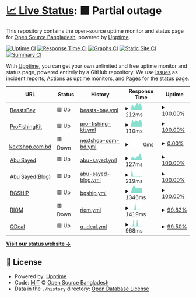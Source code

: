 # [📈 Live Status](https://status.abusayed.dev): <!--live status--> **🟧 Partial outage**

This repository contains the open-source uptime monitor and status page for [Open Source Bangladesh](https://status.abusayed.dev), powered by [Upptime](https://github.com/upptime/upptime).

[![Uptime CI](https://github.com/opensourcebangladesh/status/workflows/Uptime%20CI/badge.svg)](https://github.com/opensourcebangladesh/status/actions?query=workflow%3A%22Uptime+CI%22)
[![Response Time CI](https://github.com/opensourcebangladesh/status/workflows/Response%20Time%20CI/badge.svg)](https://github.com/opensourcebangladesh/status/actions?query=workflow%3A%22Response+Time+CI%22)
[![Graphs CI](https://github.com/opensourcebangladesh/status/workflows/Graphs%20CI/badge.svg)](https://github.com/opensourcebangladesh/status/actions?query=workflow%3A%22Graphs+CI%22)
[![Static Site CI](https://github.com/opensourcebangladesh/status/workflows/Static%20Site%20CI/badge.svg)](https://github.com/opensourcebangladesh/status/actions?query=workflow%3A%22Static+Site+CI%22)
[![Summary CI](https://github.com/opensourcebangladesh/status/workflows/Summary%20CI/badge.svg)](https://github.com/opensourcebangladesh/status/actions?query=workflow%3A%22Summary+CI%22)

With [Upptime](https://upptime.js.org), you can get your own unlimited and free uptime monitor and status page, powered entirely by a GitHub repository. We use [Issues](https://github.com/opensourcebangladesh/status/issues) as incident reports, [Actions](https://github.com/opensourcebangladesh/status/actions) as uptime monitors, and [Pages](https://status.abusayed.dev) for the status page.

<!--start: status pages-->
<!-- This summary is generated by Upptime (https://github.com/upptime/upptime) -->
<!-- Do not edit this manually, your changes will be overwritten -->
<!-- prettier-ignore -->
| URL | Status | History | Response Time | Uptime |
| --- | ------ | ------- | ------------- | ------ |
| <img alt="" src="https://icons.duckduckgo.com/ip3/beastsbay.com.ico" height="13"> [BeastsBay](https://beastsbay.com) | 🟩 Up | [beasts-bay.yml](https://github.com/opensourcebangladesh/status/commits/HEAD/history/beasts-bay.yml) | <details><summary><img alt="Response time graph" src="./graphs/beasts-bay/response-time-week.png" height="20"> 212ms</summary><br><a href="https://status.abusayed.dev/history/beasts-bay"><img alt="Response time 210" src="https://img.shields.io/endpoint?url=https%3A%2F%2Fraw.githubusercontent.com%2Fopensourcebangladesh%2Fstatus%2FHEAD%2Fapi%2Fbeasts-bay%2Fresponse-time.json"></a><br><a href="https://status.abusayed.dev/history/beasts-bay"><img alt="24-hour response time 144" src="https://img.shields.io/endpoint?url=https%3A%2F%2Fraw.githubusercontent.com%2Fopensourcebangladesh%2Fstatus%2FHEAD%2Fapi%2Fbeasts-bay%2Fresponse-time-day.json"></a><br><a href="https://status.abusayed.dev/history/beasts-bay"><img alt="7-day response time 212" src="https://img.shields.io/endpoint?url=https%3A%2F%2Fraw.githubusercontent.com%2Fopensourcebangladesh%2Fstatus%2FHEAD%2Fapi%2Fbeasts-bay%2Fresponse-time-week.json"></a><br><a href="https://status.abusayed.dev/history/beasts-bay"><img alt="30-day response time 206" src="https://img.shields.io/endpoint?url=https%3A%2F%2Fraw.githubusercontent.com%2Fopensourcebangladesh%2Fstatus%2FHEAD%2Fapi%2Fbeasts-bay%2Fresponse-time-month.json"></a><br><a href="https://status.abusayed.dev/history/beasts-bay"><img alt="1-year response time 210" src="https://img.shields.io/endpoint?url=https%3A%2F%2Fraw.githubusercontent.com%2Fopensourcebangladesh%2Fstatus%2FHEAD%2Fapi%2Fbeasts-bay%2Fresponse-time-year.json"></a></details> | <details><summary><a href="https://status.abusayed.dev/history/beasts-bay">100.00%</a></summary><a href="https://status.abusayed.dev/history/beasts-bay"><img alt="All-time uptime 100.00%" src="https://img.shields.io/endpoint?url=https%3A%2F%2Fraw.githubusercontent.com%2Fopensourcebangladesh%2Fstatus%2FHEAD%2Fapi%2Fbeasts-bay%2Fuptime.json"></a><br><a href="https://status.abusayed.dev/history/beasts-bay"><img alt="24-hour uptime 100.00%" src="https://img.shields.io/endpoint?url=https%3A%2F%2Fraw.githubusercontent.com%2Fopensourcebangladesh%2Fstatus%2FHEAD%2Fapi%2Fbeasts-bay%2Fuptime-day.json"></a><br><a href="https://status.abusayed.dev/history/beasts-bay"><img alt="7-day uptime 100.00%" src="https://img.shields.io/endpoint?url=https%3A%2F%2Fraw.githubusercontent.com%2Fopensourcebangladesh%2Fstatus%2FHEAD%2Fapi%2Fbeasts-bay%2Fuptime-week.json"></a><br><a href="https://status.abusayed.dev/history/beasts-bay"><img alt="30-day uptime 100.00%" src="https://img.shields.io/endpoint?url=https%3A%2F%2Fraw.githubusercontent.com%2Fopensourcebangladesh%2Fstatus%2FHEAD%2Fapi%2Fbeasts-bay%2Fuptime-month.json"></a><br><a href="https://status.abusayed.dev/history/beasts-bay"><img alt="1-year uptime 100.00%" src="https://img.shields.io/endpoint?url=https%3A%2F%2Fraw.githubusercontent.com%2Fopensourcebangladesh%2Fstatus%2FHEAD%2Fapi%2Fbeasts-bay%2Fuptime-year.json"></a></details>
| <img alt="" src="https://icons.duckduckgo.com/ip3/profishingkit.com.ico" height="13"> [ProFishingKit](https://profishingkit.com) | 🟩 Up | [pro-fishing-kit.yml](https://github.com/opensourcebangladesh/status/commits/HEAD/history/pro-fishing-kit.yml) | <details><summary><img alt="Response time graph" src="./graphs/pro-fishing-kit/response-time-week.png" height="20"> 110ms</summary><br><a href="https://status.abusayed.dev/history/pro-fishing-kit"><img alt="Response time 118" src="https://img.shields.io/endpoint?url=https%3A%2F%2Fraw.githubusercontent.com%2Fopensourcebangladesh%2Fstatus%2FHEAD%2Fapi%2Fpro-fishing-kit%2Fresponse-time.json"></a><br><a href="https://status.abusayed.dev/history/pro-fishing-kit"><img alt="24-hour response time 95" src="https://img.shields.io/endpoint?url=https%3A%2F%2Fraw.githubusercontent.com%2Fopensourcebangladesh%2Fstatus%2FHEAD%2Fapi%2Fpro-fishing-kit%2Fresponse-time-day.json"></a><br><a href="https://status.abusayed.dev/history/pro-fishing-kit"><img alt="7-day response time 110" src="https://img.shields.io/endpoint?url=https%3A%2F%2Fraw.githubusercontent.com%2Fopensourcebangladesh%2Fstatus%2FHEAD%2Fapi%2Fpro-fishing-kit%2Fresponse-time-week.json"></a><br><a href="https://status.abusayed.dev/history/pro-fishing-kit"><img alt="30-day response time 115" src="https://img.shields.io/endpoint?url=https%3A%2F%2Fraw.githubusercontent.com%2Fopensourcebangladesh%2Fstatus%2FHEAD%2Fapi%2Fpro-fishing-kit%2Fresponse-time-month.json"></a><br><a href="https://status.abusayed.dev/history/pro-fishing-kit"><img alt="1-year response time 118" src="https://img.shields.io/endpoint?url=https%3A%2F%2Fraw.githubusercontent.com%2Fopensourcebangladesh%2Fstatus%2FHEAD%2Fapi%2Fpro-fishing-kit%2Fresponse-time-year.json"></a></details> | <details><summary><a href="https://status.abusayed.dev/history/pro-fishing-kit">100.00%</a></summary><a href="https://status.abusayed.dev/history/pro-fishing-kit"><img alt="All-time uptime 100.00%" src="https://img.shields.io/endpoint?url=https%3A%2F%2Fraw.githubusercontent.com%2Fopensourcebangladesh%2Fstatus%2FHEAD%2Fapi%2Fpro-fishing-kit%2Fuptime.json"></a><br><a href="https://status.abusayed.dev/history/pro-fishing-kit"><img alt="24-hour uptime 100.00%" src="https://img.shields.io/endpoint?url=https%3A%2F%2Fraw.githubusercontent.com%2Fopensourcebangladesh%2Fstatus%2FHEAD%2Fapi%2Fpro-fishing-kit%2Fuptime-day.json"></a><br><a href="https://status.abusayed.dev/history/pro-fishing-kit"><img alt="7-day uptime 100.00%" src="https://img.shields.io/endpoint?url=https%3A%2F%2Fraw.githubusercontent.com%2Fopensourcebangladesh%2Fstatus%2FHEAD%2Fapi%2Fpro-fishing-kit%2Fuptime-week.json"></a><br><a href="https://status.abusayed.dev/history/pro-fishing-kit"><img alt="30-day uptime 100.00%" src="https://img.shields.io/endpoint?url=https%3A%2F%2Fraw.githubusercontent.com%2Fopensourcebangladesh%2Fstatus%2FHEAD%2Fapi%2Fpro-fishing-kit%2Fuptime-month.json"></a><br><a href="https://status.abusayed.dev/history/pro-fishing-kit"><img alt="1-year uptime 100.00%" src="https://img.shields.io/endpoint?url=https%3A%2F%2Fraw.githubusercontent.com%2Fopensourcebangladesh%2Fstatus%2FHEAD%2Fapi%2Fpro-fishing-kit%2Fuptime-year.json"></a></details>
| <img alt="" src="https://icons.duckduckgo.com/ip3/www.nextshop.com.bd.ico" height="13"> [Nextshop.com.bd](https://www.nextshop.com.bd) | 🟥 Down | [nextshop-com-bd.yml](https://github.com/opensourcebangladesh/status/commits/HEAD/history/nextshop-com-bd.yml) | <details><summary><img alt="Response time graph" src="./graphs/nextshop-com-bd/response-time-week.png" height="20"> 0ms</summary><br><a href="https://status.abusayed.dev/history/nextshop-com-bd"><img alt="Response time 298" src="https://img.shields.io/endpoint?url=https%3A%2F%2Fraw.githubusercontent.com%2Fopensourcebangladesh%2Fstatus%2FHEAD%2Fapi%2Fnextshop-com-bd%2Fresponse-time.json"></a><br><a href="https://status.abusayed.dev/history/nextshop-com-bd"><img alt="24-hour response time 0" src="https://img.shields.io/endpoint?url=https%3A%2F%2Fraw.githubusercontent.com%2Fopensourcebangladesh%2Fstatus%2FHEAD%2Fapi%2Fnextshop-com-bd%2Fresponse-time-day.json"></a><br><a href="https://status.abusayed.dev/history/nextshop-com-bd"><img alt="7-day response time 0" src="https://img.shields.io/endpoint?url=https%3A%2F%2Fraw.githubusercontent.com%2Fopensourcebangladesh%2Fstatus%2FHEAD%2Fapi%2Fnextshop-com-bd%2Fresponse-time-week.json"></a><br><a href="https://status.abusayed.dev/history/nextshop-com-bd"><img alt="30-day response time 296" src="https://img.shields.io/endpoint?url=https%3A%2F%2Fraw.githubusercontent.com%2Fopensourcebangladesh%2Fstatus%2FHEAD%2Fapi%2Fnextshop-com-bd%2Fresponse-time-month.json"></a><br><a href="https://status.abusayed.dev/history/nextshop-com-bd"><img alt="1-year response time 298" src="https://img.shields.io/endpoint?url=https%3A%2F%2Fraw.githubusercontent.com%2Fopensourcebangladesh%2Fstatus%2FHEAD%2Fapi%2Fnextshop-com-bd%2Fresponse-time-year.json"></a></details> | <details><summary><a href="https://status.abusayed.dev/history/nextshop-com-bd">0.00%</a></summary><a href="https://status.abusayed.dev/history/nextshop-com-bd"><img alt="All-time uptime 82.42%" src="https://img.shields.io/endpoint?url=https%3A%2F%2Fraw.githubusercontent.com%2Fopensourcebangladesh%2Fstatus%2FHEAD%2Fapi%2Fnextshop-com-bd%2Fuptime.json"></a><br><a href="https://status.abusayed.dev/history/nextshop-com-bd"><img alt="24-hour uptime 0.00%" src="https://img.shields.io/endpoint?url=https%3A%2F%2Fraw.githubusercontent.com%2Fopensourcebangladesh%2Fstatus%2FHEAD%2Fapi%2Fnextshop-com-bd%2Fuptime-day.json"></a><br><a href="https://status.abusayed.dev/history/nextshop-com-bd"><img alt="7-day uptime 0.00%" src="https://img.shields.io/endpoint?url=https%3A%2F%2Fraw.githubusercontent.com%2Fopensourcebangladesh%2Fstatus%2FHEAD%2Fapi%2Fnextshop-com-bd%2Fuptime-week.json"></a><br><a href="https://status.abusayed.dev/history/nextshop-com-bd"><img alt="30-day uptime 67.95%" src="https://img.shields.io/endpoint?url=https%3A%2F%2Fraw.githubusercontent.com%2Fopensourcebangladesh%2Fstatus%2FHEAD%2Fapi%2Fnextshop-com-bd%2Fuptime-month.json"></a><br><a href="https://status.abusayed.dev/history/nextshop-com-bd"><img alt="1-year uptime 82.42%" src="https://img.shields.io/endpoint?url=https%3A%2F%2Fraw.githubusercontent.com%2Fopensourcebangladesh%2Fstatus%2FHEAD%2Fapi%2Fnextshop-com-bd%2Fuptime-year.json"></a></details>
| <img alt="" src="https://icons.duckduckgo.com/ip3/abusayed.dev.ico" height="13"> [Abu Sayed](https://abusayed.dev) | 🟩 Up | [abu-sayed.yml](https://github.com/opensourcebangladesh/status/commits/HEAD/history/abu-sayed.yml) | <details><summary><img alt="Response time graph" src="./graphs/abu-sayed/response-time-week.png" height="20"> 127ms</summary><br><a href="https://status.abusayed.dev/history/abu-sayed"><img alt="Response time 155" src="https://img.shields.io/endpoint?url=https%3A%2F%2Fraw.githubusercontent.com%2Fopensourcebangladesh%2Fstatus%2FHEAD%2Fapi%2Fabu-sayed%2Fresponse-time.json"></a><br><a href="https://status.abusayed.dev/history/abu-sayed"><img alt="24-hour response time 50" src="https://img.shields.io/endpoint?url=https%3A%2F%2Fraw.githubusercontent.com%2Fopensourcebangladesh%2Fstatus%2FHEAD%2Fapi%2Fabu-sayed%2Fresponse-time-day.json"></a><br><a href="https://status.abusayed.dev/history/abu-sayed"><img alt="7-day response time 127" src="https://img.shields.io/endpoint?url=https%3A%2F%2Fraw.githubusercontent.com%2Fopensourcebangladesh%2Fstatus%2FHEAD%2Fapi%2Fabu-sayed%2Fresponse-time-week.json"></a><br><a href="https://status.abusayed.dev/history/abu-sayed"><img alt="30-day response time 144" src="https://img.shields.io/endpoint?url=https%3A%2F%2Fraw.githubusercontent.com%2Fopensourcebangladesh%2Fstatus%2FHEAD%2Fapi%2Fabu-sayed%2Fresponse-time-month.json"></a><br><a href="https://status.abusayed.dev/history/abu-sayed"><img alt="1-year response time 155" src="https://img.shields.io/endpoint?url=https%3A%2F%2Fraw.githubusercontent.com%2Fopensourcebangladesh%2Fstatus%2FHEAD%2Fapi%2Fabu-sayed%2Fresponse-time-year.json"></a></details> | <details><summary><a href="https://status.abusayed.dev/history/abu-sayed">100.00%</a></summary><a href="https://status.abusayed.dev/history/abu-sayed"><img alt="All-time uptime 100.00%" src="https://img.shields.io/endpoint?url=https%3A%2F%2Fraw.githubusercontent.com%2Fopensourcebangladesh%2Fstatus%2FHEAD%2Fapi%2Fabu-sayed%2Fuptime.json"></a><br><a href="https://status.abusayed.dev/history/abu-sayed"><img alt="24-hour uptime 100.00%" src="https://img.shields.io/endpoint?url=https%3A%2F%2Fraw.githubusercontent.com%2Fopensourcebangladesh%2Fstatus%2FHEAD%2Fapi%2Fabu-sayed%2Fuptime-day.json"></a><br><a href="https://status.abusayed.dev/history/abu-sayed"><img alt="7-day uptime 100.00%" src="https://img.shields.io/endpoint?url=https%3A%2F%2Fraw.githubusercontent.com%2Fopensourcebangladesh%2Fstatus%2FHEAD%2Fapi%2Fabu-sayed%2Fuptime-week.json"></a><br><a href="https://status.abusayed.dev/history/abu-sayed"><img alt="30-day uptime 100.00%" src="https://img.shields.io/endpoint?url=https%3A%2F%2Fraw.githubusercontent.com%2Fopensourcebangladesh%2Fstatus%2FHEAD%2Fapi%2Fabu-sayed%2Fuptime-month.json"></a><br><a href="https://status.abusayed.dev/history/abu-sayed"><img alt="1-year uptime 100.00%" src="https://img.shields.io/endpoint?url=https%3A%2F%2Fraw.githubusercontent.com%2Fopensourcebangladesh%2Fstatus%2FHEAD%2Fapi%2Fabu-sayed%2Fuptime-year.json"></a></details>
| <img alt="" src="https://icons.duckduckgo.com/ip3/blog.abusayed.dev.ico" height="13"> [Abu Sayed(Blog)](https://blog.abusayed.dev) | 🟩 Up | [abu-sayed-blog.yml](https://github.com/opensourcebangladesh/status/commits/HEAD/history/abu-sayed-blog.yml) | <details><summary><img alt="Response time graph" src="./graphs/abu-sayed-blog/response-time-week.png" height="20"> 219ms</summary><br><a href="https://status.abusayed.dev/history/abu-sayed-blog"><img alt="Response time 719" src="https://img.shields.io/endpoint?url=https%3A%2F%2Fraw.githubusercontent.com%2Fopensourcebangladesh%2Fstatus%2FHEAD%2Fapi%2Fabu-sayed-blog%2Fresponse-time.json"></a><br><a href="https://status.abusayed.dev/history/abu-sayed-blog"><img alt="24-hour response time 124" src="https://img.shields.io/endpoint?url=https%3A%2F%2Fraw.githubusercontent.com%2Fopensourcebangladesh%2Fstatus%2FHEAD%2Fapi%2Fabu-sayed-blog%2Fresponse-time-day.json"></a><br><a href="https://status.abusayed.dev/history/abu-sayed-blog"><img alt="7-day response time 219" src="https://img.shields.io/endpoint?url=https%3A%2F%2Fraw.githubusercontent.com%2Fopensourcebangladesh%2Fstatus%2FHEAD%2Fapi%2Fabu-sayed-blog%2Fresponse-time-week.json"></a><br><a href="https://status.abusayed.dev/history/abu-sayed-blog"><img alt="30-day response time 808" src="https://img.shields.io/endpoint?url=https%3A%2F%2Fraw.githubusercontent.com%2Fopensourcebangladesh%2Fstatus%2FHEAD%2Fapi%2Fabu-sayed-blog%2Fresponse-time-month.json"></a><br><a href="https://status.abusayed.dev/history/abu-sayed-blog"><img alt="1-year response time 719" src="https://img.shields.io/endpoint?url=https%3A%2F%2Fraw.githubusercontent.com%2Fopensourcebangladesh%2Fstatus%2FHEAD%2Fapi%2Fabu-sayed-blog%2Fresponse-time-year.json"></a></details> | <details><summary><a href="https://status.abusayed.dev/history/abu-sayed-blog">100.00%</a></summary><a href="https://status.abusayed.dev/history/abu-sayed-blog"><img alt="All-time uptime 100.00%" src="https://img.shields.io/endpoint?url=https%3A%2F%2Fraw.githubusercontent.com%2Fopensourcebangladesh%2Fstatus%2FHEAD%2Fapi%2Fabu-sayed-blog%2Fuptime.json"></a><br><a href="https://status.abusayed.dev/history/abu-sayed-blog"><img alt="24-hour uptime 100.00%" src="https://img.shields.io/endpoint?url=https%3A%2F%2Fraw.githubusercontent.com%2Fopensourcebangladesh%2Fstatus%2FHEAD%2Fapi%2Fabu-sayed-blog%2Fuptime-day.json"></a><br><a href="https://status.abusayed.dev/history/abu-sayed-blog"><img alt="7-day uptime 100.00%" src="https://img.shields.io/endpoint?url=https%3A%2F%2Fraw.githubusercontent.com%2Fopensourcebangladesh%2Fstatus%2FHEAD%2Fapi%2Fabu-sayed-blog%2Fuptime-week.json"></a><br><a href="https://status.abusayed.dev/history/abu-sayed-blog"><img alt="30-day uptime 100.00%" src="https://img.shields.io/endpoint?url=https%3A%2F%2Fraw.githubusercontent.com%2Fopensourcebangladesh%2Fstatus%2FHEAD%2Fapi%2Fabu-sayed-blog%2Fuptime-month.json"></a><br><a href="https://status.abusayed.dev/history/abu-sayed-blog"><img alt="1-year uptime 100.00%" src="https://img.shields.io/endpoint?url=https%3A%2F%2Fraw.githubusercontent.com%2Fopensourcebangladesh%2Fstatus%2FHEAD%2Fapi%2Fabu-sayed-blog%2Fuptime-year.json"></a></details>
| <img alt="" src="https://icons.duckduckgo.com/ip3/bgship.com.ico" height="13"> [BGSHIP](https://bgship.com) | 🟩 Up | [bgship.yml](https://github.com/opensourcebangladesh/status/commits/HEAD/history/bgship.yml) | <details><summary><img alt="Response time graph" src="./graphs/bgship/response-time-week.png" height="20"> 1346ms</summary><br><a href="https://status.abusayed.dev/history/bgship"><img alt="Response time 533" src="https://img.shields.io/endpoint?url=https%3A%2F%2Fraw.githubusercontent.com%2Fopensourcebangladesh%2Fstatus%2FHEAD%2Fapi%2Fbgship%2Fresponse-time.json"></a><br><a href="https://status.abusayed.dev/history/bgship"><img alt="24-hour response time 1300" src="https://img.shields.io/endpoint?url=https%3A%2F%2Fraw.githubusercontent.com%2Fopensourcebangladesh%2Fstatus%2FHEAD%2Fapi%2Fbgship%2Fresponse-time-day.json"></a><br><a href="https://status.abusayed.dev/history/bgship"><img alt="7-day response time 1346" src="https://img.shields.io/endpoint?url=https%3A%2F%2Fraw.githubusercontent.com%2Fopensourcebangladesh%2Fstatus%2FHEAD%2Fapi%2Fbgship%2Fresponse-time-week.json"></a><br><a href="https://status.abusayed.dev/history/bgship"><img alt="30-day response time 653" src="https://img.shields.io/endpoint?url=https%3A%2F%2Fraw.githubusercontent.com%2Fopensourcebangladesh%2Fstatus%2FHEAD%2Fapi%2Fbgship%2Fresponse-time-month.json"></a><br><a href="https://status.abusayed.dev/history/bgship"><img alt="1-year response time 533" src="https://img.shields.io/endpoint?url=https%3A%2F%2Fraw.githubusercontent.com%2Fopensourcebangladesh%2Fstatus%2FHEAD%2Fapi%2Fbgship%2Fresponse-time-year.json"></a></details> | <details><summary><a href="https://status.abusayed.dev/history/bgship">100.00%</a></summary><a href="https://status.abusayed.dev/history/bgship"><img alt="All-time uptime 100.00%" src="https://img.shields.io/endpoint?url=https%3A%2F%2Fraw.githubusercontent.com%2Fopensourcebangladesh%2Fstatus%2FHEAD%2Fapi%2Fbgship%2Fuptime.json"></a><br><a href="https://status.abusayed.dev/history/bgship"><img alt="24-hour uptime 100.00%" src="https://img.shields.io/endpoint?url=https%3A%2F%2Fraw.githubusercontent.com%2Fopensourcebangladesh%2Fstatus%2FHEAD%2Fapi%2Fbgship%2Fuptime-day.json"></a><br><a href="https://status.abusayed.dev/history/bgship"><img alt="7-day uptime 100.00%" src="https://img.shields.io/endpoint?url=https%3A%2F%2Fraw.githubusercontent.com%2Fopensourcebangladesh%2Fstatus%2FHEAD%2Fapi%2Fbgship%2Fuptime-week.json"></a><br><a href="https://status.abusayed.dev/history/bgship"><img alt="30-day uptime 100.00%" src="https://img.shields.io/endpoint?url=https%3A%2F%2Fraw.githubusercontent.com%2Fopensourcebangladesh%2Fstatus%2FHEAD%2Fapi%2Fbgship%2Fuptime-month.json"></a><br><a href="https://status.abusayed.dev/history/bgship"><img alt="1-year uptime 100.00%" src="https://img.shields.io/endpoint?url=https%3A%2F%2Fraw.githubusercontent.com%2Fopensourcebangladesh%2Fstatus%2FHEAD%2Fapi%2Fbgship%2Fuptime-year.json"></a></details>
| <img alt="" src="https://icons.duckduckgo.com/ip3/riom.xyz.ico" height="13"> [RIOM](https://riom.xyz) | 🟥 Down | [riom.yml](https://github.com/opensourcebangladesh/status/commits/HEAD/history/riom.yml) | <details><summary><img alt="Response time graph" src="./graphs/riom/response-time-week.png" height="20"> 1419ms</summary><br><a href="https://status.abusayed.dev/history/riom"><img alt="Response time 422" src="https://img.shields.io/endpoint?url=https%3A%2F%2Fraw.githubusercontent.com%2Fopensourcebangladesh%2Fstatus%2FHEAD%2Fapi%2Friom%2Fresponse-time.json"></a><br><a href="https://status.abusayed.dev/history/riom"><img alt="24-hour response time 2548" src="https://img.shields.io/endpoint?url=https%3A%2F%2Fraw.githubusercontent.com%2Fopensourcebangladesh%2Fstatus%2FHEAD%2Fapi%2Friom%2Fresponse-time-day.json"></a><br><a href="https://status.abusayed.dev/history/riom"><img alt="7-day response time 1419" src="https://img.shields.io/endpoint?url=https%3A%2F%2Fraw.githubusercontent.com%2Fopensourcebangladesh%2Fstatus%2FHEAD%2Fapi%2Friom%2Fresponse-time-week.json"></a><br><a href="https://status.abusayed.dev/history/riom"><img alt="30-day response time 503" src="https://img.shields.io/endpoint?url=https%3A%2F%2Fraw.githubusercontent.com%2Fopensourcebangladesh%2Fstatus%2FHEAD%2Fapi%2Friom%2Fresponse-time-month.json"></a><br><a href="https://status.abusayed.dev/history/riom"><img alt="1-year response time 422" src="https://img.shields.io/endpoint?url=https%3A%2F%2Fraw.githubusercontent.com%2Fopensourcebangladesh%2Fstatus%2FHEAD%2Fapi%2Friom%2Fresponse-time-year.json"></a></details> | <details><summary><a href="https://status.abusayed.dev/history/riom">99.83%</a></summary><a href="https://status.abusayed.dev/history/riom"><img alt="All-time uptime 99.97%" src="https://img.shields.io/endpoint?url=https%3A%2F%2Fraw.githubusercontent.com%2Fopensourcebangladesh%2Fstatus%2FHEAD%2Fapi%2Friom%2Fuptime.json"></a><br><a href="https://status.abusayed.dev/history/riom"><img alt="24-hour uptime 98.78%" src="https://img.shields.io/endpoint?url=https%3A%2F%2Fraw.githubusercontent.com%2Fopensourcebangladesh%2Fstatus%2FHEAD%2Fapi%2Friom%2Fuptime-day.json"></a><br><a href="https://status.abusayed.dev/history/riom"><img alt="7-day uptime 99.83%" src="https://img.shields.io/endpoint?url=https%3A%2F%2Fraw.githubusercontent.com%2Fopensourcebangladesh%2Fstatus%2FHEAD%2Fapi%2Friom%2Fuptime-week.json"></a><br><a href="https://status.abusayed.dev/history/riom"><img alt="30-day uptime 99.96%" src="https://img.shields.io/endpoint?url=https%3A%2F%2Fraw.githubusercontent.com%2Fopensourcebangladesh%2Fstatus%2FHEAD%2Fapi%2Friom%2Fuptime-month.json"></a><br><a href="https://status.abusayed.dev/history/riom"><img alt="1-year uptime 99.97%" src="https://img.shields.io/endpoint?url=https%3A%2F%2Fraw.githubusercontent.com%2Fopensourcebangladesh%2Fstatus%2FHEAD%2Fapi%2Friom%2Fuptime-year.json"></a></details>
| <img alt="" src="https://icons.duckduckgo.com/ip3/qdeal.xyz.ico" height="13"> [QDeal](https://qdeal.xyz) | 🟩 Up | [q-deal.yml](https://github.com/opensourcebangladesh/status/commits/HEAD/history/q-deal.yml) | <details><summary><img alt="Response time graph" src="./graphs/q-deal/response-time-week.png" height="20"> 968ms</summary><br><a href="https://status.abusayed.dev/history/q-deal"><img alt="Response time 331" src="https://img.shields.io/endpoint?url=https%3A%2F%2Fraw.githubusercontent.com%2Fopensourcebangladesh%2Fstatus%2FHEAD%2Fapi%2Fq-deal%2Fresponse-time.json"></a><br><a href="https://status.abusayed.dev/history/q-deal"><img alt="24-hour response time 38" src="https://img.shields.io/endpoint?url=https%3A%2F%2Fraw.githubusercontent.com%2Fopensourcebangladesh%2Fstatus%2FHEAD%2Fapi%2Fq-deal%2Fresponse-time-day.json"></a><br><a href="https://status.abusayed.dev/history/q-deal"><img alt="7-day response time 968" src="https://img.shields.io/endpoint?url=https%3A%2F%2Fraw.githubusercontent.com%2Fopensourcebangladesh%2Fstatus%2FHEAD%2Fapi%2Fq-deal%2Fresponse-time-week.json"></a><br><a href="https://status.abusayed.dev/history/q-deal"><img alt="30-day response time 393" src="https://img.shields.io/endpoint?url=https%3A%2F%2Fraw.githubusercontent.com%2Fopensourcebangladesh%2Fstatus%2FHEAD%2Fapi%2Fq-deal%2Fresponse-time-month.json"></a><br><a href="https://status.abusayed.dev/history/q-deal"><img alt="1-year response time 331" src="https://img.shields.io/endpoint?url=https%3A%2F%2Fraw.githubusercontent.com%2Fopensourcebangladesh%2Fstatus%2FHEAD%2Fapi%2Fq-deal%2Fresponse-time-year.json"></a></details> | <details><summary><a href="https://status.abusayed.dev/history/q-deal">99.50%</a></summary><a href="https://status.abusayed.dev/history/q-deal"><img alt="All-time uptime 99.91%" src="https://img.shields.io/endpoint?url=https%3A%2F%2Fraw.githubusercontent.com%2Fopensourcebangladesh%2Fstatus%2FHEAD%2Fapi%2Fq-deal%2Fuptime.json"></a><br><a href="https://status.abusayed.dev/history/q-deal"><img alt="24-hour uptime 100.00%" src="https://img.shields.io/endpoint?url=https%3A%2F%2Fraw.githubusercontent.com%2Fopensourcebangladesh%2Fstatus%2FHEAD%2Fapi%2Fq-deal%2Fuptime-day.json"></a><br><a href="https://status.abusayed.dev/history/q-deal"><img alt="7-day uptime 99.50%" src="https://img.shields.io/endpoint?url=https%3A%2F%2Fraw.githubusercontent.com%2Fopensourcebangladesh%2Fstatus%2FHEAD%2Fapi%2Fq-deal%2Fuptime-week.json"></a><br><a href="https://status.abusayed.dev/history/q-deal"><img alt="30-day uptime 99.89%" src="https://img.shields.io/endpoint?url=https%3A%2F%2Fraw.githubusercontent.com%2Fopensourcebangladesh%2Fstatus%2FHEAD%2Fapi%2Fq-deal%2Fuptime-month.json"></a><br><a href="https://status.abusayed.dev/history/q-deal"><img alt="1-year uptime 99.91%" src="https://img.shields.io/endpoint?url=https%3A%2F%2Fraw.githubusercontent.com%2Fopensourcebangladesh%2Fstatus%2FHEAD%2Fapi%2Fq-deal%2Fuptime-year.json"></a></details>

<!--end: status pages-->

[**Visit our status website →**](https://status.abusayed.dev)

## 📄 License

- Powered by: [Upptime](https://github.com/upptime/upptime)
- Code: [MIT](./LICENSE) © [Open Source Bangladesh](https://status.abusayed.dev)
- Data in the `./history` directory: [Open Database License](https://opendatacommons.org/licenses/odbl/1-0/)
